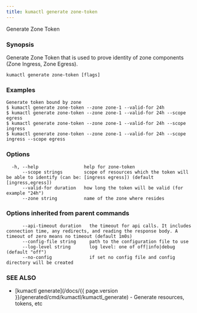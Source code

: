 ```yaml
---
title: kumactl generate zone-token
---
```


Generate Zone Token

### Synopsis

Generate Zone Token that is used to prove identity of zone components (Zone Ingress, Zone Egress).

```
kumactl generate zone-token [flags]
```

### Examples

```
Generate token bound by zone
$ kumactl generate zone-token --zone zone-1 --valid-for 24h
$ kumactl generate zone-token --zone zone-1 --valid-for 24h --scope egress
$ kumactl generate zone-token --zone zone-1 --valid-for 24h --scope ingress
$ kumactl generate zone-token --zone zone-1 --valid-for 24h --scope ingress --scope egress
```

### Options

```
  -h, --help                 help for zone-token
      --scope strings        scope of resources which the token will be able to identify (can be: [ingress egress]) (default [ingress,egress])
      --valid-for duration   how long the token will be valid (for example "24h")
      --zone string          name of the zone where resides
```

### Options inherited from parent commands

```
      --api-timeout duration   the timeout for api calls. It includes connection time, any redirects, and reading the response body. A timeout of zero means no timeout (default 1m0s)
      --config-file string     path to the configuration file to use
      --log-level string       log level: one of off|info|debug (default "off")
      --no-config              if set no config file and config directory will be created
```

### SEE ALSO

* [kumactl generate](/docs/{{ page.version }}/generated/cmd/kumactl/kumactl_generate)	 - Generate resources, tokens, etc


